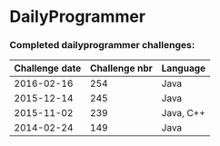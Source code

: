 # DailyProgrammer

### Completed dailyprogrammer challenges:

| Challenge date  | Challenge nbr   | Language |
| --------------- | --------------- | -------- |
| 2016-02-16      | 254             | Java     |
| 2015-12-14      | 245             | Java     |
| 2015-11-02      | 239				| Java, C++	   |
| 2014-02-24 | 149 | Java |